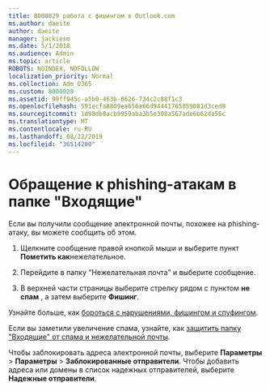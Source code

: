 ```yaml
---
title: 8000029 работа с фишингом в Outlook.com
ms.author: daeite
author: daeite
manager: jackiesm
ms.date: 5/1/2018
ms.audience: Admin
ms.topic: article
ROBOTS: NOINDEX, NOFOLLOW
localization_priority: Normal
ms.collection: Adm_O365
ms.custom: 8000029
ms.assetid: 99ff945c-a5b0-463b-8626-734c2c88f1c3
ms.openlocfilehash: 591ecfa8809ea656a66d94441765859081d3ced0
ms.sourcegitcommit: 1d98db8acb9959aba3b5e308a567ade6b62da56c
ms.translationtype: MT
ms.contentlocale: ru-RU
ms.lasthandoff: 08/22/2019
ms.locfileid: "36514200"
---
```

# <a name="deal-with-phishing-scams-in-your-inbox"></a>Обращение к phishing-атакам в папке "Входящие"

Если вы получили сообщение электронной почты, похожее на phishing-атаку, вы можете сообщить об этом.
  
1. Щелкните сообщение правой кнопкой мыши и выберите пункт **Пометить как**нежелательное. 
    
2. Перейдите в папку "Нежелательная почта" и выберите сообщение.
    
3. В верхней части страницы выберите стрелку рядом с пунктом **не спам** , а затем выберите **Фишинг**. 
    
Узнайте больше, как [бороться с нарушениями, фишингом и спуфингом](https://go.microsoft.com/fwlink/p/?linkid=873139).
  
Если вы заметили увеличение спама, узнайте, как [защитить папку "Входящие" от спама и нежелательной почты](https://go.microsoft.com/fwlink/p/?linkid=873140).
  
Чтобы заблокировать адреса электронной почты, выберите **Параметры** \> **Параметры** \> **Заблокированные отправители**. Чтобы добавить адреса или домены в список надежных отправителей, выберите **Надежные отправители**. 
  


